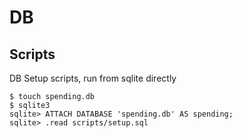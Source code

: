# DB

## Scripts
DB Setup scripts, run from sqlite directly


```
$ touch spending.db
$ sqlite3
sqlite> ATTACH DATABASE 'spending.db' AS spending;
sqlite> .read scripts/setup.sql
```